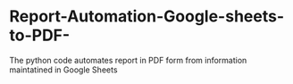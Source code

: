 # Report-Automation-Google-sheets-to-PDF-
The python code automates report in PDF form from information maintatined in Google Sheets
